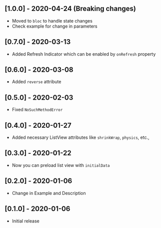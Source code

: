 ## [1.0.0] - 2020-04-24 (Breaking changes)

- Moved to `bloc` to handle state changes
- Check example for change in parameters

## [0.7.0] - 2020-03-13

- Added Refresh Indicator which can be enabled by `onRefresh` property

## [0.6.0] - 2020-03-08

- Added `reverse` attribute

## [0.5.0] - 2020-02-03

- Fixed `NoSuchMethodError`

## [0.4.0] - 2020-01-27

- Added necessary ListView attributes like `shrinkWrap`, `physics`, etc.,

## [0.3.0] - 2020-01-22

- Now you can preload list view with `initialData`

## [0.2.0] - 2020-01-06

- Change in Example and Description

## [0.1.0] - 2020-01-06

- Initial release
